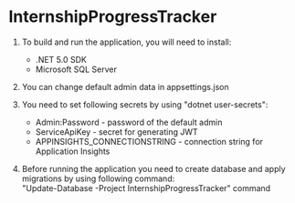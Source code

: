 # InternshipProgressTracker

1. To build and run the application, you will need to install:
	* .NET 5.0 SDK
	* Microsoft SQL Server

2. You can change default admin data in appsettings.json

3. You need to set following secrets by using "dotnet user-secrets":
	* Admin:Password - password of the default admin
	* ServiceApiKey - secret for generating JWT
	* APPINSIGHTS_CONNECTIONSTRING - connection string for Application Insights

4. Before running the application you need to create database and apply migrations by using following command:\
	"Update-Database -Project InternshipProgressTracker" command
